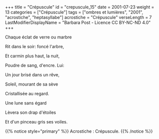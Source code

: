 +++
title = "Crépuscule"
id = "crepuscule_15"
date = 2001-07-23
weight = 13
categories = ["Crépuscule"]
tags = ["ombres et lumières", "2001", "acrostiche", "heptasyllabe"]
acrostiche = "Crépuscule"
verseLength = 7
LastModifierDisplayName = "Barbara Post - Licence CC BY-NC-ND 4.0"
+++

Chaque éclat de verre ou marbre

Rit dans le soir: foncé l'arbre,

Et carmin plus haut, la nuit,

Poudre de sang, d'encre. Lui:

Un jour brisé dans un rêve,

Soleil, mourant de sa sève

Cristallisée au regard.

Une lune sans égard

Lèvera son drap d'étoiles

Et d'un pinceau gris ses voiles.

{{% notice style="primary" %}}
Acrostiche : Crépuscule.
{{% /notice %}}
